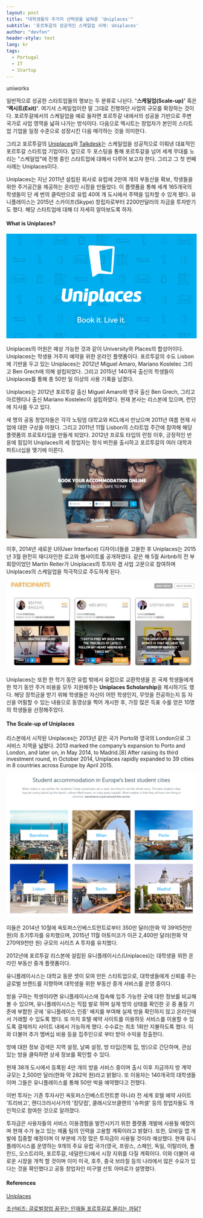 ```yaml
---
layout: post
title: "대학생들의 주거지 선택권을 넓혀준 'Uniplaces'"
subtitle: '포르투갈의 성공적인 스케일업 사례: Uniplaces'
author: "devfon"
header-style: text
lang: kr
tags:
  - Portugal
  - IT
  - Startup
---
```

uniworks

일반적으로 성공한 스타트업들의 행보는 두 분류로 나뉜다. **'스케일업(Scale-up)'** 혹은 **'엑시트(Exit)'**. 여기서 스케일업이란 말 그대로 진행하던 사업의 규모를 확장하는 것이다. 포르투갈에서의 스케일업을 예로 들자면 포르투갈 내에서의 성공을 기반으로 주변 국가로 사업 영역을 넓혀 나가는 방식이다. 다음으로 엑시트는 창업자가 본인의 스타트업 기업을 일정 수준으로 성장시킨 다음 매각하는 것을 의미한다.

그리고 포르투갈의 [Uniplaces](https://www.uniplaces.com/)와 [Talkdesk](https://www.talkdesk.com/)는 스케일업을 성공적으로 이뤄낸 대표적인 포르투갈 스타트업 기업이다. 앞으로 두 포스팅을 통해 포르투갈을 넘어 세계 무대를 노리는 "스케일업"에 진행 중인 스타트업에 대해서 다루어 보고자 한다. 그리고 그 첫 번째 사례는 Uniplaces이다.

Uniplaces는 지난 2011년 설립된 회사로 유럽에 2만여 개의 부동산을 확보, 학생들을 위한 주거공간을 제공하는 온라인 시장을 만들었다. 이 플랫폼을 통해 세계 165개국의 학생들이 단 세 번의 클릭만으로 유럽 40여 개 도시에서 주택을 임차할 수 있게 됐다. 유니플레이스는 2015년 스카이프(Skype) 창립자로부터 2200만달러의 자금을 투자받기도 했다. 해당 스타트업에 대해 더 자세히 알아보도록 하자.

#### What is Uniplaces?
![](/img/in-post/unilogo.jpg)

Uniplaces의 어원은 예상 가능한 것과 같이 University와 Places의 합성어이다. Uniplaces는 학생용 거주지 예약을 위한 온라인 플랫폼이다. 포르투갈의 수도 Lisbon에 기반을 두고 있는 Uniplaces는 2012년 Miguel Amaro, Mariano Kostelec 그리고 Ben Grech에 의해 설립되었다. 그리고 2015년 140개국 출신의 학생들이 Uniplaces를 통해 총 50만 일 이상의 사용 기록을 남겼다.

Uniplaces는 2012년 포르투갈 출신 Miguel Amaro와 영국 출신 Ben Grech, 그리고 아르헨티나 출신 Mariano Kostelec이 설립하였다. 현재 본사는 리스본에 있으며, 런던에 지사를 두고 있다.

세 명의 공동 창업자들은 각각 노팅엄 대학교와 KCL에서 만났으며 2011년 여름 현재 사업에 대한 구상을 마쳤다. 그리고 2011년 11월 Lisbon의 스타트업 주간에 참여해 해당 플랫폼의 프로토타입을 만들게 되었다.
2012년 프로토 타입의 런칭 이후, 긍정적인 반응에 힘입어 Uniplaces의 세 창업자는 정식 버전을 출시하고 포르투갈의 여러 대학과 파트너십을 맺기에 이른다.

![](/img/in-post/uniweb.png)

이후, 2014년 새로운 UI(User Interface) 디자이너들을 고용한 후 Uniplaces는 2015년 3월 완전히 재디자인한 로고와 웹사이트를 공개하였다. 같은 해 5월 Airbnb의 전 부회장이었던 Martin Reiter가 Uniplaces의 투자자 겸 사업 고문으로 참여하며 Uniplaces의 스케일업을 적극적으로 주도하게 된다. 

![](/img/in-post/unischolar.jpg)

Uniplaces는 또한 한 학기 동안 유럽 밖에서 유럽으로 교환학생을 온 국제 학생들에게 한 학기 동안 주거 비용을 모두 지원해주는 **Uniplaces Scholarship**을 제시하기도 했다. 해당 장학금을 받기 위해 학생들은 자신이 어떤 학생인지, 무엇을 전공하는지 등 자신을 어필할 수 있는 내용으로 동영상을 찍어 게시한 후, 가장 많은 득표 수를 얻은 10명의 학생들을 선정해주었다.

#### The Scale-up of Uniplaces
리스본에서 시작된 Uniplaces는 2013년 같은 국가 Porto와 영국의 London으로 그 서비스 지역을 넓혔다. 
2013 marked the company’s expansion to Porto and London, and later on, in May 2014, to Madrid.[8] After raising its third investment round, in October 2014, Uniplaces rapidly expanded to 39 cities in 8 countries across Europe by April 2015.

![](/img/in-post/unitarget.png)

이들은 2014년 10월에 옥토퍼스인베스트먼트로부터 350만 달러(한화 약 39억5천만 원)의 초기투자를 유치했으며, 2015년 11월 아토미코가 이끈 2,400만 달러(한화 약 270억9천만 원) 규모의 시리즈 A 투자를 유치했다.

2012년에 포르투갈 리스본에 설립된 유니플레이시스(Uniplaces)는 대학생을 위한 온라인 부동산 중개 플랫폼이다. 

유니플레이시스는 대학교 동문 셋이 모여 만든 스타트업으로, 대학생들에게 신뢰를 주는 글로벌 브랜드를 지향하며 대학생을 위한 부동산 중개 서비스를 운영 중이다.

방을 구하는 학생이라면 유니플레이시스에 접속해 입주 가능한 곳에 대한 정보를 비교해 볼 수 있으며, 유니플레이시스는 직접 발로 뛰며 실제 방의 상태를 확인한 곳 중 품질 기준에 부합한 곳에 '유니플레이스 인증' 배지를 부여해 실제 방을 확인하지 않고 온라인에서 거래할 수 있도록 했다. 또 마치 호텔 예약 사이트를 이용하듯 서비스를 이용할 수 있도록 결제까지 사이트 내에서 가능하게 했다. 수수료는 최초 1회만 지불하도록 했다. 이와 더불어 추가 멤버십 비용 등을 집주인으로 부터 받아 수익을 창출한다.

방에 대한 정보 검색은 지역 설정, 날짜 설정, 방 타입(전체 집, 방)으로 간단하며, 관심 있는 방을 클릭하면 상세 정보를 확인할 수 있다.

현재 38개 도시에서 등록된 4만 개의 방을 서비스 중이며 출시 이후 지금까지 방 계약 규모는 2,500만 달러(한화 약 282억 원)라고 밝혔다. 또 이용자는 140개국의 대학생들이며 그들은 유니플레이스를 통해 50만 박을 예약했다고 전했다.

이번 투자는 기존 투자사인 옥토퍼스인베스트먼트뿐 아니라 전 세계 호텔 예약 사이트 '트리바고', 캔디크러시사가의 '킹닷컴', 클래시오브클랜의 '슈퍼셀' 등의 창업자들도 개인적으로 참여한 것으로 알려졌다.

투자금은 사용자들의 서비스 이용경험을 발전시키기 위한 플랫폼 개발에 사용될 예정이며 현재 수가 늘고 있는 제품 팀의 인력을 고용할 계획이라고 밝혔다. 또한, 모바일 앱 개발에 집중할 예정이며 이 부분에 가장 많은 투자금이 사용될 것이라 예상했다. 현재 유니플레이시스를 운영하는 9개의 주요 유럽 국가(영국, 프랑스, 스페인, 독일, 이탈리아, 폴란드, 오스트리아, 포르투갈, 네덜란드)에서 시장 지위를 다질 계획이다. 이와 더불어 새로운 시장을 개척 할 것이며 이미 미국, 호주, 중국 브라질 등의 나라에서 많은 수요가 있다는 것을 확인했다고 공동 창업자인 미구엘 산토 아마로가 설명했다.

#### References
[Uniplaces](https://www.uniplaces.com/)

[조선비즈: 글로벌창업 꿈꾸는 인재들 포르투갈로 몰리는 까닭?
](http://biz.chosun.com/site/data/html_dir/2017/01/22/2017012201479.html)